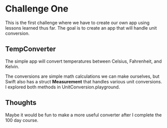 # Challenge One
This is the first challenge where we have to create our own app using lessons learned thus far.   The goal is to create an app that will handle unit conversion.    

## TempConverter
The simple app will convert temperatures between Celsius, Fahrenheit, and Kelvin.

The conversions are simple math calculations we can make ourselves, but Swift also has a struct **Measurement** that handles various unit conversions.   I explored both methods in UnitConversion.playground.

## Thoughts
Maybe it would be fun to make a more useful converter after I complete the 100 day course.  
